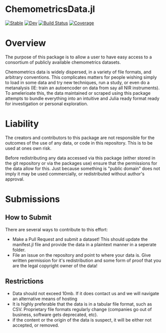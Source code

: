 # ChemometricsData.jl

[![Stable](https://img.shields.io/badge/docs-stable-blue.svg)](https://caseykneale.github.io/ChemometricsData.jl/stable)
[![Dev](https://img.shields.io/badge/docs-dev-blue.svg)](https://caseykneale.github.io/ChemometricsData.jl/dev)
[![Build Status](https://github.com/caseykneale/ChemometricsData.jl/workflows/CI/badge.svg)](https://github.com/caseykneale/ChemometricsData.jl/actions)
[![Coverage](https://codecov.io/gh/caseykneale/ChemometricsData.jl/branch/master/graph/badge.svg)](https://codecov.io/gh/caseykneale/ChemometricsData.jl)

# Overview
The purpose of this package is to allow a user to have easy access to a consortium of publicly available chemometrics datasets.

Chemometrics data is widely dispersed, in a variety of file formats, and arbitrary conventions. This complicates matters for people wishing simply to load in some data and try new techniques, run a study, or even do a metanalysis (IE: train an autoencoder on data from say all NIR instruments). To amelerioate this, the data maintained or scraped using this package attempts to bundle everything into an intuitive and Julia ready format ready for investigation or personal exploration.

# Liability
The creators and contributors to this package are not responsible for the outcomes of the use of any data, or code in this repository. This is to be used at ones own risk.

Before redistributing any data accessed via this package (either stored in the git repository or via the packages use) ensure that the permissions for the data allow for this. Just because something is "public domain" does not imply it may be used commercially, or redistributed without author's approval.

# Submissions
## How to Submit
There are several ways to contribute to this effort:
 - Make a Pull Request and submit a dataset! This should update the manifest.jl file and provide the data in a plaintext manner in a seperate folder.
 - File an issue on the repository and point to where your data is. Give written permission for it's redistribution and some form of proof that you are the legal copyright owner of the data!

## Restrictions
 - Data should not exceed 10mb. If it does contact us and we will navigate an alternative means of hosting
 - It is highly preferable that the data is in a tabular file format, such as CSV. Proprietary file formats regularly change (companies go out of business, software gets deprecated, etc).
 - if the content or the origin of the data is suspect, it will be either not accepted, or removed.
